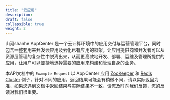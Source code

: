 ```yaml
---
title: "云应用"
description: 
draft: false
collapsible: true
weight: 2
---
```


山河shanhe AppCenter 是一个云计算环境中的应用交付与运营管理平台，同时包含一整套用来开发云应用及云化已有应用的框架。让应用提供商和开发者可以从资源层管理的复杂性中脱离出来，从而更高效地开发、部署、运维及管理所提供的应用，让用户可以便捷地选择需要的应用来构建和管理自身的业务。

本API文档中的 `Example Request` 以 AppCenter 应用 [ZooKeeper](https://appcenter.shanhe.com/apps/app-tg3lbp0a/ZooKeeper%20on%20shanhe) 和 [Redis Cluster](https://appcenter.shanhe.com/apps/app-y6i338bf/Redis%20Cluster%20on%20shanhe) 例子，针对不同的应用，返回结果可能会有稍微不同，请以实际返回为准，如果您遇到文档中返回结果与实际结果不一致，请您及时向我们反馈，您的反馈对我们很重要。
